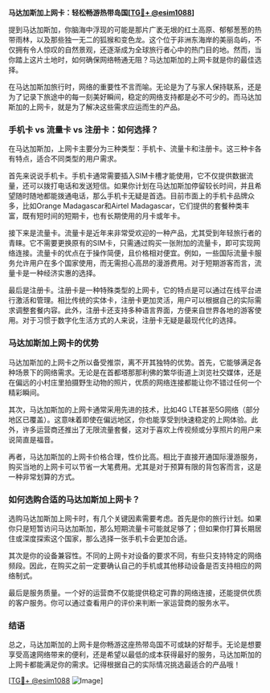 **马达加斯加上网卡：轻松畅游热带岛国[[TG💪+ @esim1088](https://t.me/s/esim1088)]**

提到马达加斯加，你脑海中浮现的可能是那片广袤无垠的红土高原、郁郁葱葱的热带雨林，以及那些独一无二的狐猴和变色龙。这个位于非洲东海岸的美丽岛屿，不仅拥有令人惊叹的自然景观，还逐渐成为全球旅行者心中的热门目的地。然而，当你踏上这片土地时，如何确保网络畅通无阻？马达加斯加的上网卡就是你的最佳选择。

在马达加斯加旅行时，网络的重要性不言而喻。无论是为了与家人保持联系，还是为了记录下旅途中的每一刻美好瞬间，稳定的网络支持都是必不可少的。而马达加斯加的上网卡，就是为了解决这些需求应运而生的产品。

### 手机卡 vs 流量卡 vs 注册卡：如何选择？

在马达加斯加，上网卡主要分为三种类型：手机卡、流量卡和注册卡。这三种卡各有特点，适合不同类型的用户需求。

首先来说说手机卡。手机卡通常需要插入SIM卡槽才能使用，它不仅提供数据流量，还可以拨打电话和发送短信。如果你计划在马达加斯加停留较长时间，并且希望随时随地都能拨通电话，那么手机卡无疑是首选。目前市面上的手机卡品牌众多，比如Orange Madagascar和Airtel Madagascar，它们提供的套餐种类丰富，既有短时间的短期卡，也有长期使用的月卡或年卡。

接下来是流量卡。流量卡是近年来非常受欢迎的一种产品，尤其受到年轻旅行者的青睐。它不需要更换原有的SIM卡，只需通过购买一张附加的流量卡，即可实现网络连接。流量卡的优点在于操作简便，且价格相对便宜。例如，一些国际流量卡服务允许用户在多个国家使用，而无需担心高昂的漫游费用。对于短期游客而言，流量卡是一种经济实惠的选择。

最后是注册卡。注册卡是一种特殊类型的上网卡，它的特点是可以通过在线平台进行激活和管理。相比传统的实体卡，注册卡更加灵活，用户可以根据自己的实际需求调整套餐内容。此外，注册卡还支持多种语言界面，方便来自世界各地的游客使用。对于习惯于数字化生活方式的人来说，注册卡无疑是最现代化的选择。

### 马达加斯加上网卡的优势

马达加斯加的上网卡之所以备受推崇，离不开其独特的优势。首先，它能够满足各种场景下的网络需求。无论是在首都塔那那利佛的繁华街道上浏览社交媒体，还是在偏远的小村庄里拍摄野生动物的照片，优质的网络连接都能让你不错过任何一个精彩瞬间。

其次，马达加斯加的上网卡通常采用先进的技术，比如4G LTE甚至5G网络（部分地区已覆盖）。这意味着即使在偏远地区，你也能享受到快速稳定的上网体验。此外，许多运营商还推出了无限流量套餐，这对于喜欢上传视频或分享照片的用户来说简直是福音。

再者，马达加斯加的上网卡价格合理，性价比高。相比于直接开通国际漫游服务，购买当地的上网卡可以节省一大笔费用。尤其是对于预算有限的背包客而言，这是一种非常划算的方式。

### 如何选购合适的马达加斯加上网卡？

选购马达加斯加上网卡时，有几个关键因素需要考虑。首先是你的旅行计划。如果你只是短暂访问马达加斯加，那么短期流量卡可能就足够了；但如果你打算长期居住或深度探索这个国家，那么选择一张手机卡会更加合适。

其次是你的设备兼容性。不同的上网卡对设备的要求不同，有些只支持特定的网络频段。因此，在购买之前一定要确认自己的手机或其他移动设备是否支持相应的网络制式。

最后是服务质量。一个好的运营商不仅能提供稳定可靠的网络连接，还能提供优质的客户服务。你可以通过查看用户的评价来判断一家运营商的服务水平。

### 结语

总之，马达加斯加的上网卡是你畅游这座热带岛国不可或缺的好帮手。无论是想要享受高速网络带来的便利，还是希望以最低的成本获得最好的服务，马达加斯加的上网卡都能满足你的需求。记得根据自己的实际情况挑选最适合的产品哦！

[[TG💪+ @esim1088](https://t.me/s/esim1088) ![Image](https://i.postimg.cc/4NQfJmqS/Snipaste-2025-05-13-00-14-12.png)]